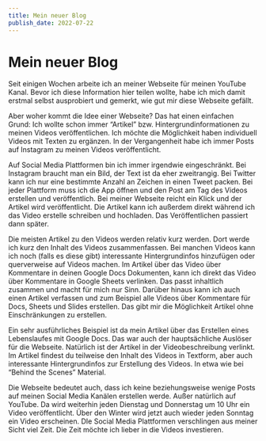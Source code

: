 ```yaml
---
title: Mein neuer Blog
publish_date: 2022-07-22
---
```


# Mein neuer Blog

Seit einigen Wochen arbeite ich an meiner Webseite für meinen YouTube Kanal. Bevor ich diese Information hier teilen wollte, habe ich mich damit erstmal selbst ausprobiert und gemerkt, wie gut mir diese Webseite gefällt.

Aber woher kommt die Idee einer Webseite? Das hat einen einfachen Grund: Ich wollte schon immer “Artikel” bzw. Hintergrundinformationen zu meinen Videos veröffentlichen. Ich möchte die Möglichkeit haben individuell Videos mit Texten zu ergänzen. In der Vergangenheit habe ich immer Posts auf Instagram zu meinen Videos veröffentlicht.

Auf Social Media Plattformen bin ich immer irgendwie eingeschränkt. Bei Instagram braucht man ein Bild, der Text ist da eher zweitrangig. Bei Twitter kann ich nur eine bestimmte Anzahl an Zeichen in einen Tweet packen. Bei jeder Plattform muss ich die App öffnen und den Post am Tag des Videos erstellen und veröffentlich. Bei meiner Webseite reicht ein Klick und der Artikel wird veröffentlicht. Die Artikel kann ich außerdem direkt während ich das Video erstelle schreiben und hochladen. Das Veröffentlichen passiert dann später.

Die meisten Artikel zu den Videos werden relativ kurz werden. Dort werde ich kurz den Inhalt des Videos zusammenfassen. Bei manchen Videos kann ich noch (falls es diese gibt) interessante Hintergrundinfos hinzufügen oder querverweise auf Videos machen. Im Artikel über das Video über Kommentare in deinen Google Docs Dokumenten, kann ich direkt das Video über Kommentare in Google Sheets verlinken. Das passt inhaltlich zusammen und macht für mich nur Sinn. Darüber hinaus kann ich auch einen Artikel verfassen und zum Beispiel alle Videos über Kommentare für Docs, Sheets und Slides erstellen. Das gibt mir die Möglichkeit Artikel ohne Einschränkungen zu erstellen.

Ein sehr ausführliches Beispiel ist da mein Artikel über das Erstellen eines Lebenslaufes mit Google Docs. Das war auch der hauptsächliche Auslöser für die Webseite. Natürlich ist der Artikel in der Videobeschreibung verlinkt. Im Artikel findest du teilweise den Inhalt des Videos in Textform, aber auch interessante Hintergrundinfos zur Erstellung des Videos. In etwa wie bei “Behind the Scenes” Material.

Die Webseite bedeutet auch, dass ich keine beziehungsweise wenige Posts auf meinen Social Media Kanälen erstellen werde. Außer natürlich auf YouTube. Da wird weiterhin jeden Dienstag und Donnerstag um 10 Uhr ein Video veröffentlicht. Über den Winter wird jetzt auch wieder jeden Sonntag ein Video erscheinen. DIe Social Media Plattformen verschlingen aus meiner Sicht viel Zeit. Die Zeit möchte ich lieber in die Videos investieren.
